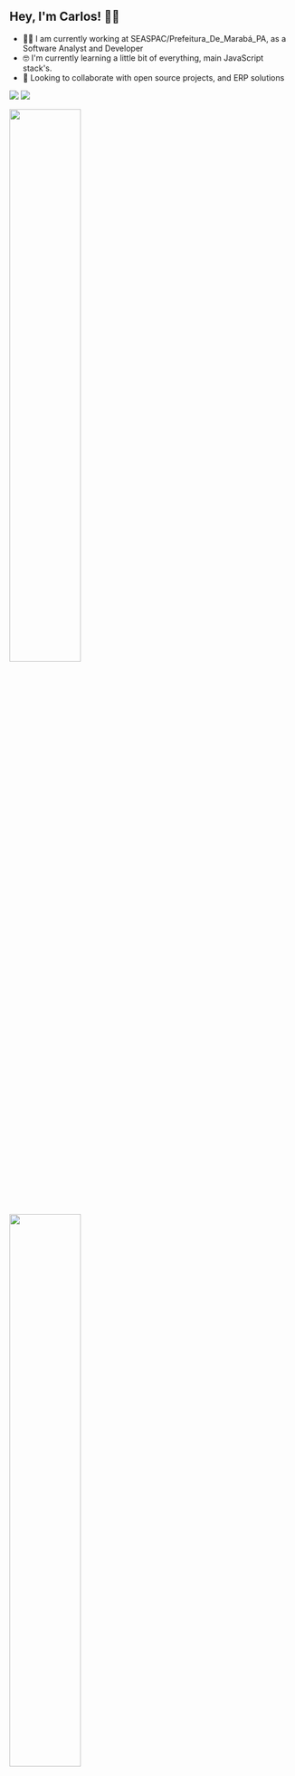 ## Hey, I'm Carlos! 👨‍💻     


 - 👨‍💻 I am currently working at SEASPAC/Prefeitura_De_Marabá_PA, as a Software Analyst and Developer  
 - 🤓 I'm currently learning a little bit of everything, main JavaScript stack's. 
  - 👯 Looking to collaborate with open source projects, and ERP solutions 

  <a href="mailto:carlos.ti.infor@gmail.com" target="_blank"><img src="https://img.shields.io/badge/Gmail-D14836?style=for-the-badge&logo=gmail&logoColor=white" /><a/>
  <a href="https://www.linkedin.com/in/carlos-antonio-de-moura-lima-54398a65/" target="_blank"><img src="https://img.shields.io/badge/LinkedIn-0077B5?style=for-the-badge&logo=linkedin&logoColor=white" /><a/>
   

  
    
<img width="50%"  src="https://github-readme-stats.vercel.app/api?username=carlosjw&theme=radical&hide=prs,issues,contribs&show_icons=true" />

<img width="50%" src="https://github-readme-stats.vercel.app/api/top-langs/?username=carlosjw&layout=compact&theme=radical" />
   

   
<!-- [![Top Langs](https://github-readme-stats.vercel.app/api/top-langs/?username=jocgsousa&layout=compact)](https://github.com/anuraghazra/github-readme-stats) -->
    
<!-- [![Anurag's GitHub stats](https://github-readme-stats.vercel.app/api?username=jocgsousa)](https://github.com/anuraghazra/github-readme-stats) -->

<!-- <img width="50%"  src="https://github-readme-stats.vercel.app/api?username=jocgsousa&theme=radical" /> -->
 
<!-- <img width="50%" src="https://github-readme-stats.vercel.app/api/top-langs/?username=jocgsousa&theme=aura" /> -->
  
  
